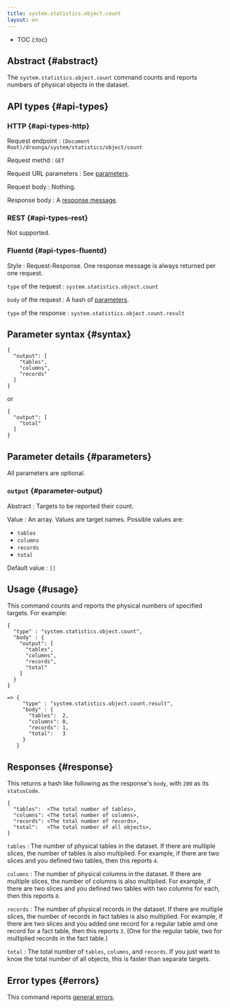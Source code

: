 ```yaml
---
title: system.statistics.object.count
layout: en
---
```


* TOC
{:toc}

## Abstract {#abstract}

The `system.statistics.object.count` command counts and reports numbers of physical objects in the dataset.

## API types {#api-types}

### HTTP {#api-types-http}

Request endpoint
: `(Document Root)/droonga/system/statistics/object/count`

Request methd
: `GET`

Request URL parameters
: See [parameters](#parameters).

Request body
: Nothing.

Response body
: A [response message](#response).

### REST {#api-types-rest}

Not supported.

### Fluentd {#api-types-fluentd}

Style
: Request-Response. One response message is always returned per one request.

`type` of the request
: `system.statistics.object.count`

`body` of the request
: A hash of [parameters](#parameters).

`type` of the response
: `system.statistics.object.count.result`

## Parameter syntax {#syntax}

    {
      "output": [
        "tables",
        "columns",
        "records"
      ]
    }

or

    {
      "output": [
        "total"
      ]
    }

## Parameter details {#parameters}

All parameters are optional.

### `output` {#parameter-output}

Abstract
: Targets to be reported their count.

Value
: An array. Values are target names. Possible values are:
  
   * `tables`
   * `columns`
   * `records`
   * `total`

Default value
: `[]`

## Usage {#usage}

This command counts and reports the physical numbers of specified targets.
For example:

    {
      "type" : "system.statistics.object.count",
      "body" : {
        "output": [
          "tables",
          "columns",
          "records",
          "total"
        ]
      }
    }
    
    => {
         "type" : "system.statistics.object.count.result",
         "body" : {
           "tables":  2,
           "columns": 0,
           "records": 1,
           "total":   3
         }
       }


## Responses {#response}

This returns a hash like following as the response's `body`, with `200` as its `statusCode`.

    {
      "tables":  <The total number of tables>,
      "columns": <The total number of columns>,
      "records": <The total number of records>,
      "total":   <The total number of all objects>,
    }

`tables`
: The number of physical tables in the dataset.
  If there are multiple slices, the number of tables is also multiplied.
  For example, if there are two slices and you defined two tables, then this reports `4`.

`columns`
: The number of physical columns in the dataset.
  If there are multiple slices, the number of columns is also multiplied.
  For example, if there are two slices and you defined two tables with two columns for each, then this reports `8`.

`records`
: The number of physical records in the dataset.
  If there are multiple slices, the number of records in fact tables is also multiplied.
  For example, if there are two slices and you added one record for a regular table amd one record for a fact table, then this reports `3`.
  (One for the regular table, two for multiplied records in the fact table.)

`total`
: The total number of `tables`, `columns`, and `records`.
  If you just want to know the total number of all objects, this is faster than separate targets.

## Error types {#errors}

This command reports [general errors](/reference/message/#error).
